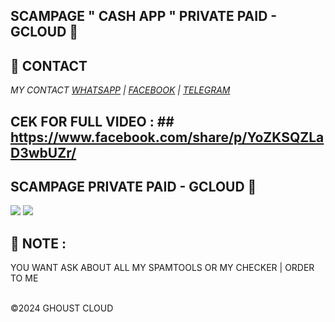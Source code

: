 ## SCAMPAGE " CASH APP " PRIVATE PAID - GCLOUD 👾

## **📧 CONTACT**

_MY CONTACT <a href="https://wa.me/+380675877299/">WHATSAPP</a>_
_| <a href="https://www.facebook.com/usdsmellyy">FACEBOOK</a>_
_| <a href="https://web.telegram.org/k/#@usdsmellyy">TELEGRAM</a>_

CEK FOR FULL VIDEO : ## https://www.facebook.com/share/p/YoZKSQZLaD3wbUZr/
---

<h2>SCAMPAGE PRIVATE PAID - GCLOUD 👾 </h2>
<img src="https://i.imgur.com/ThAROAy.png" style="max-width:100%">
<img src="https://i.imgur.com/Xq8e1pa.png" style="max-width:100%">

## **🦄 NOTE** :

YOU WANT ASK ABOUT ALL MY SPAMTOOLS OR MY CHECKER | ORDER TO ME

<br>©2024 GHOUST CLOUD

